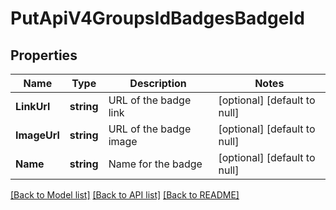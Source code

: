 # PutApiV4GroupsIdBadgesBadgeId

## Properties
Name | Type | Description | Notes
------------ | ------------- | ------------- | -------------
**LinkUrl** | **string** | URL of the badge link | [optional] [default to null]
**ImageUrl** | **string** | URL of the badge image | [optional] [default to null]
**Name** | **string** | Name for the badge | [optional] [default to null]

[[Back to Model list]](../README.md#documentation-for-models) [[Back to API list]](../README.md#documentation-for-api-endpoints) [[Back to README]](../README.md)


